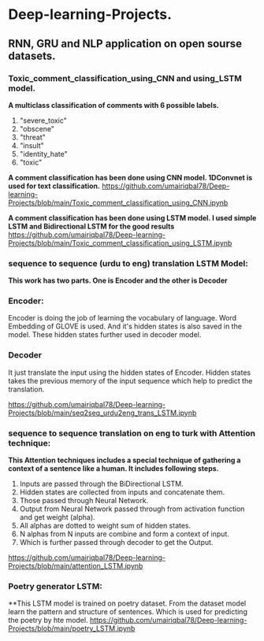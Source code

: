 # Deep-learning-Projects.

## RNN, GRU and NLP application on open sourse datasets.

### Toxic_comment_classification_using_CNN and using_LSTM model.
**A multiclass classification of comments with 6 possible labels.**
1. "severe_toxic"
2. "obscene"
3. "threat"
4. "insult"
5. "identity_hate"
6. "toxic"

**A comment classification has been done using CNN model. 1DConvnet is used for text classification.**
https://github.com/umairiqbal78/Deep-learning-Projects/blob/main/Toxic_comment_classification_using_CNN.ipynb

**A comment classification has been done using LSTM model. I used simple LSTM and Bidirectional LSTM for the good results**
https://github.com/umairiqbal78/Deep-learning-Projects/blob/main/Toxic_comment_classification_using_LSTM.ipynb

### sequence to sequence (urdu to eng) translation LSTM Model:
**This work has two parts. One is Encoder and the other is Decoder**
### Encoder:
Encoder is doing the job of learning the vocabulary of language. Word Embedding of GLOVE is used. And it's hidden states is also saved in the model. These hidden states further used in decoder model.
### Decoder 
It just translate the input using the hidden states of Encoder. Hidden states takes the previous memory of the input sequence which help to predict the translation.

https://github.com/umairiqbal78/Deep-learning-Projects/blob/main/seq2seq_urdu2eng_trans_LSTM.ipynb

### sequence to sequence translation on eng to turk with Attention technique:
**This Attention techniques includes a special technique of gathering a context of a sentence like a human. It includes following steps.**
1. Inputs are passed through the BiDirectional LSTM.
2. Hidden states are collected from inputs and concatenate them.
3. Those passed through Neural Network.
4. Output from Neural Network passed through from activation function and get weight (alpha).
5. All alphas are dotted to weight sum of hidden states.
6. N alphas from N inputs are combine and form a context of input.
7. Which is further passed through decoder to get the Output.

https://github.com/umairiqbal78/Deep-learning-Projects/blob/main/attention_LSTM.ipynb

### Poetry generator LSTM:
**This LSTM model is trained on poetry dataset. From the dataset model learn the pattern and structure of sentences. Which is used for predicting the poetry by hte model.
https://github.com/umairiqbal78/Deep-learning-Projects/blob/main/poetry_LSTM.ipynb

